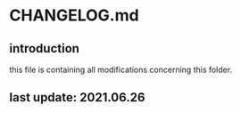 
# CHANGELOG.md

## introduction

this file is containing all modifications concerning this folder.

## last update: 2021.06.26
